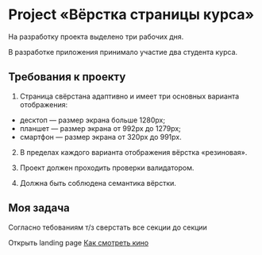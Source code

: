 # Project «Вёрстка страницы курса»
На разработку проекта выделено три рабочих дня.

В разработке приложения принимало участие два студента курса.

## Требования к проекту

1. Страница свёрстана адаптивно и имеет три основных варианта отображения:
 - десктоп — размер экрана больше 1280px;
 - планшет — размер экрана от 992px до 1279px;
 - смартфон — размер экрана от 320px до 991px.

2. В пределах каждого варианта отображения вёрстка «резиновая».

3. Проект должен проходить проверки валидатором.

4. Должна быть соблюдена семантика вёрстки.

## Моя задача

Согласно тебованиям т/з сверстать все секции до секции <footer><footer/>
Открыть landing page [Как смотреть кино](https://ale-shadow-02.github.io/movie/)

